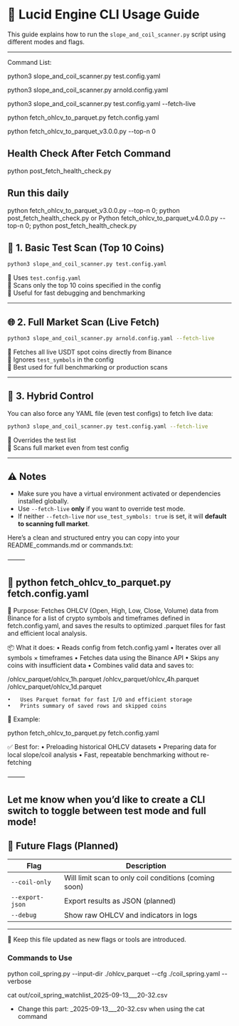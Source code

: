 # 🧪 Lucid Engine CLI Usage Guide

This guide explains how to run the `slope_and_coil_scanner.py` script using different modes and flags.

---
Command List:

python3 slope_and_coil_scanner.py test.config.yaml

python3 slope_and_coil_scanner.py arnold.config.yaml

python3 slope_and_coil_scanner.py test.config.yaml --fetch-live


python fetch_ohlcv_to_parquet.py fetch.config.yaml

python fetch_ohlcv_to_parquet_v3.0.0.py --top-n 0

## Health Check After Fetch Command
python post_fetch_health_check.py

## Run this daily
python fetch_ohlcv_to_parquet_v3.0.0.py --top-n 0; python post_fetch_health_check.py
or 
Python fetch_ohlcv_to_parquet_v4.0.0.py --top-n 0; python post_fetch_health_check.py


## 🧵 1. Basic Test Scan (Top 10 Coins)

```bash
python3 slope_and_coil_scanner.py test.config.yaml
```

🔹 Uses `test.config.yaml`  
🔹 Scans only the top 10 coins specified in the config  
🔹 Useful for fast debugging and benchmarking

---

## 🌐 2. Full Market Scan (Live Fetch)

```bash
python3 slope_and_coil_scanner.py arnold.config.yaml --fetch-live
```

🔹 Fetches all live USDT spot coins directly from Binance  
🔹 Ignores `test_symbols` in the config  
🔹 Best used for full benchmarking or production scans

---

## 🧠 3. Hybrid Control

You can also force any YAML file (even test configs) to fetch live data:

```bash
python3 slope_and_coil_scanner.py test.config.yaml --fetch-live
```

🔹 Overrides the test list  
🔹 Scans full market even from test config

---

## ⚠️ Notes

- Make sure you have a virtual environment activated or dependencies installed globally.
- Use `--fetch-live` **only** if you want to override test mode.
- If neither `--fetch-live` nor `use_test_symbols: true` is set, it will **default to scanning full market**.

Here’s a clean and structured entry you can copy into your README_commands.md or commands.txt:

⸻

## 🔹 python fetch_ohlcv_to_parquet.py fetch.config.yaml

🧠 Purpose:
Fetches OHLCV (Open, High, Low, Close, Volume) data from Binance for a list of crypto symbols and timeframes defined in fetch.config.yaml, and saves the results to optimized .parquet files for fast and efficient local analysis.

📦 What it does:
	•	Reads config from fetch.config.yaml
	•	Iterates over all symbols × timeframes
	•	Fetches data using the Binance API
	•	Skips any coins with insufficient data
	•	Combines valid data and saves to:

/ohlcv_parquet/ohlcv_1h.parquet
/ohlcv_parquet/ohlcv_4h.parquet
/ohlcv_parquet/ohlcv_1d.parquet


	•	Uses Parquet format for fast I/O and efficient storage
	•	Prints summary of saved rows and skipped coins

📎 Example:

python fetch_ohlcv_to_parquet.py fetch.config.yaml

✅ Best for:
	•	Preloading historical OHLCV datasets
	•	Preparing data for local slope/coil analysis
	•	Fast, repeatable benchmarking without re-fetching

⸻

Let me know when you’d like to create a CLI switch to toggle between test mode and full mode!
---

## 📌 Future Flags (Planned)

| Flag | Description |
|------|-------------|
| `--coil-only` | Will limit scan to only coil conditions (coming soon) |
| `--export-json` | Export results as JSON (planned) |
| `--debug` | Show raw OHLCV and indicators in logs |

---

🔁 Keep this file updated as new flags or tools are introduced.




### Commands to Use
python coil_spring.py --input-dir ./ohlcv_parquet --cfg ./coil_spring.yaml --verbose

cat out/coil_spring_watchlist_2025-09-13___20-32.csv 

* Change this part: _2025-09-13___20-32.csv when using the cat command

